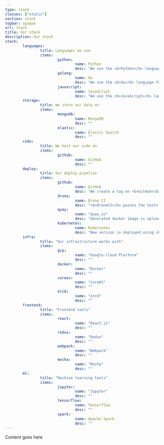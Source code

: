 ```yaml
---
type: stack
classes: ["static"]
section: stack
topbar: opaque
url: stack
title: Our stack
description: Our stack
stack:
        languages:
                title: Languages we use
                items:
                        python:
                                name: Python
                                desc: "We use the <b>Python</b> language for machine learning and data science"
                        golang:
                                name: Go
                                desc: "We use the <b>Go</b> language for all of our backend applications"
                        javascript:
                                name: JavaScript
                                desc: "We use the <b>JavaScript</b> language for all of our frontend applications"
        storage:
                title: We store our data on
                items:
                        mongodb:
                                name: MongoDB
                                desc: ""
                        elastic:
                                name: Elastic Search
                                desc: ""
        code:
                title: We host our code on
                items:
                        github:
                                name: GitHub
                                desc: ""
        deploy:
                title: Our deploy pipeline
                items:
                        github:
                                name: GitHub
                                desc: "We create a tag on <b>GitHub</b> to release a new version"
                        drone:
                                name: Drone CI
                                desc: "<b>DroneCI</b> passes the tests and builds the docker image"
                        quay:
                                name: "quay.io"
                                desc: "Generated docker image is uploaded to <b>quay.io</b>"
                        kubernetes:
                                name: Kubernetes
                                desc: "New version is deployed using <b>kubernetes</b>"
        infra:
                title: "Our infrastructure works with"
                items:
                        gcp:
                                name: "Google Cloud Platform"
                                desc: ""
                        docker:
                                name: "Docker"
                                desc: ""
                        coreos:
                                name: "CoreOS"
                                desc: ""
                        etcd:
                                name: "etcd"
                                desc: ""
        frontend:
                title: "Frontend tools"
                items:
                        react:
                                name: "React.js"
                                desc: ""
                        redux:
                                name: "Redux"
                                desc: ""
                        webpack:
                                name: "Webpack"
                                desc: ""
                        mocha:
                                name: "Mocha"
                                desc: ""
        ml:
                title: "Machine learning tools"
                items:
                        jupyter:
                                name: "Jupyter"
                                desc: ""
                        tensorflow:
                                name: Tensorflow
                                desc: ""
                        spark:
                                name: Apache Spark
                                desc: ""
---
```


Content goes here
